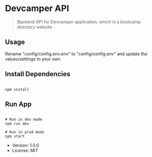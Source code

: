 # Devcamper API

> Backend API for Devcamper application, which is a bootcamp directory website

## Usage

Rename "config/config.env.env" to "config/config.env" and update the values/settings to your own

## Install Dependencies

```

npm install
```

## Run App
```

# Run in dev mode
npm run dev

# Run in prod mode
npm start

```

- Version: 1.0.0
- License: MIT